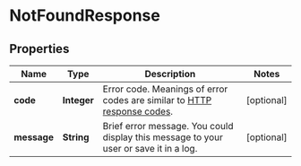 
# NotFoundResponse

## Properties
Name | Type | Description | Notes
------------ | ------------- | ------------- | -------------
**code** | **Integer** | Error code. Meanings of error codes are similar to [HTTP response codes](https://en.wikipedia.org/wiki/List_of_HTTP_status_codes). |  [optional]
**message** | **String** | Brief error message. You could display this message to your user or save it in a log. |  [optional]



